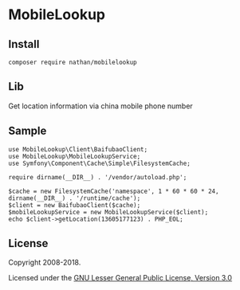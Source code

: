 MobileLookup
============

Install
-------
    composer require nathan/mobilelookup

Lib
---
Get location information via china mobile phone number

Sample
------
    use MobileLookup\Client\BaifubaoClient;
    use MobileLookup\MobileLookupService;
    use Symfony\Component\Cache\Simple\FilesystemCache;
    
    require dirname(__DIR__) . '/vendor/autoload.php';
    
    $cache = new FilesystemCache('namespace', 1 * 60 * 60 * 24, dirname(__DIR__) . '/runtime/cache');
    $client = new BaifubaoClient($cache);
    $mobileLookupService = new MobileLookupService($client);
    echo $client->getLocation(13605177123) . PHP_EOL;
    
License
-------

Copyright 2008-2018.

Licensed under the [GNU Lesser General Public License, Version 3.0](https://www.gnu.org/licenses/lgpl.txt)